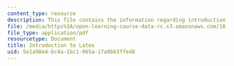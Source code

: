 ```yaml
---
content_type: resource
description: This file contains the information regarding introduction to laTeX.
file: /media/https%3A/open-learning-course-data-rc.s3.amazonaws.com/18-310-principles-of-discrete-applied-mathematics-fall-2013/5e1a98e4bc4a1bc1965a17a9b63ffed8_MIT18_310F13_intro.pdf
file_type: application/pdf
resourcetype: Document
title: Introduction to Latex
uid: 5e1a98e4-bc4a-1bc1-965a-17a9b63ffed8
---
```

